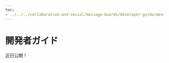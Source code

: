 ```yaml
---
toc:
- ../../../collaboration-and-social/message-boards/developer-guide/message-boards-api-basics.md
---
```

# 開発者ガイド

近日公開！
